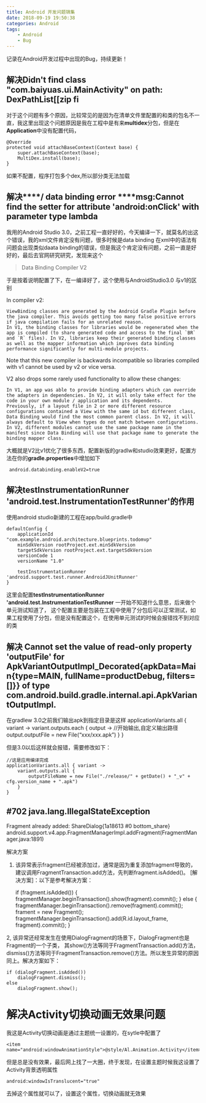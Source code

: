 ```yaml
---
title: Android 开发问题锦集
date: 2018-09-19 19:50:38
categories: Android
tags: 
    - Android
    - Bug
---
```


记录在Android开发过程中出现的Bug，持续更新！

<!-- more -->

## 解决Didn't find class "com.baiyuas.ui.MainActivity" on path: DexPathList[[zip fi

对于这个问题有多个原因，比较常见的是因为在清单文件里配置的和类的包名不一直，我这里出现这个问题原因是我在工程中是有来**multidex**分包，但是在**Application**中没有配置代码，

	@Override
    protected void attachBaseContext(Context base) {
        super.attachBaseContext(base);
        MultiDex.install(base);
    }

如果不配置，程序打包多个dex,所以部分类无法加载

## 解决****/ data binding error ****msg:Cannot find the setter for attribute 'android:onClick' with parameter type lambda

我用的Android Studio 3.0，之前工程一直好好的，今天编译一下，就莫名的出这个错误，我的xml文件肯定没有问题，很多时候是data binding 在xml中的语法有问题会出现类似daata binding的错误，但是我这个肯定没有问题，之前一直是好好的，最后去官网研究研究，发现来这个
> Data Binding Compiler V2 

于是按着说明配置了下，在一编译好了，这个使用与AndroidStudio3.0 与v1的区别

In compiler v2:

    ViewBinding classes are generated by the Android Gradle Plugin before the java compiler. This avoids getting too many false positive errors if java compilation fails for an unrelated reason.
    In V1, the binding classes for libraries would be regenerated when the app is compiled (to share generated code and access to the final `BR` and `R` files). In V2, libraries keep their generated binding classes as well as the mapper information which improves data binding performance significantly for multi-module projects.

Note that this new compiler is backwards incompatible so libraries compiled with v1 cannot be used by v2 or vice versa.

V2 also drops some rarely used functionality to allow these changes:

    In V1, an app was able to provide binding adapters which can override the adapters in dependencies. In V2, it will only take effect for the code in your own module / application and its dependents.
    Previously, if a layout file in 2 or more different resource configurations contained a View with the same id but different class, Data Binding would find the most common parent class. In V2, it will always default to View when types do not match between configurations.
    In V2, different modules cannot use the same package name in the manifest since Data Binding will use that package name to generate the binding mapper class.

大概就是V2比v1优化了很多东西，配置新版的gradlw和studio效果更好，配置方法在你的**gradle.properties**中增加如下

	 android.databinding.enableV2=true

## 解决testInstrumentationRunner 'android.test.InstrumentationTestRunner'的作用

使用android studio新建的工程在app/build.gradle中

    defaultConfig {
        applicationId "com.example.android.architecture.blueprints.todomvp"
        minSdkVersion rootProject.ext.minSdkVersion
        targetSdkVersion rootProject.ext.targetSdkVersion
        versionCode 1
        versionName "1.0"

        testInstrumentationRunner 'android.support.test.runner.AndroidJUnitRunner'
    }

这里会配置**testInstrumentationRunner 'android.test.InstrumentationTestRunner** 一开始不知道什么意思，后来做个单元测试知道了， 这个配置主要是包装在工程中使用了分包后可以正常测试，如果工程使用了分包，但是没有配置这个，在使用单元测试的时候会报错找不到对应的类

## 解决 Cannot set the value of read-only property 'outputFile' for ApkVariantOutputImpl_Decorated{apkData=Main{type=MAIN, fullName=productDebug, filters=[]}} of type com.android.build.gradle.internal.api.ApkVariantOutputImpl.

在gradlew 3.0之前我们输出apk到指定目录是这样
	applicationVariants.all { variant ->
                variant.outputs.each { output ->
                    //开始输出,自定义输出路径
                    output.outputFile = new File(“xxx/xxx.apk”)
                }
            }

但是3.0以后这样就会报错，需要修改如下：

    //这是应用编译完成
    applicationVariants.all { variant ->
        variant.outputs.all {
            outputFileName = new File("./release/" + getDate() + "_v" + cfg.version_name + ".apk")
        }
    }

## #702 java.lang.IllegalStateException
Fragment already added: ShareDialog{1a18613 #0 bottom_share}
android.support.v4.app.FragmentManagerImpl.addFragment(FragmentManager.java:1891)

解决方案
1. 该异常表示fragment已经被添加过，通常是因为重复添加fragment导致的，建议调用FragmentTransaction.add方法，先判断fragment.isAdded()。
[解决方案]：以下是参考解决方案：

	if (fragment.isAdded()) { 
	    fragmentManager.beginTransaction().show(fragment).commit();
	} else {
	    fragmentManager.beginTransaction().remove(fragment).commit();
	    frament = new Fragment();
	    fragmentManager.beginTransaction().add(R.id.layout_frame, fragment).commit();
	}

2, 该异常还经常发生在使用DialogFragment的场景下，DialogFragment也是Fragment的一个子类，
其show()方法等同于FragmentTransaction.add()方法，dismiss()方法等同于FragmentTransaction.remove()方法。所以发生异常的原因同上。解决方案如下：

    if (dialogFragment.isAdded())
    	dialogFragment.dismiss();
    else
    	dialogFragment.show();

# 解决Activity切换动画无效果问题
 
我这是Activity切换动画是通过主题统一设置的，在sytle中配置了

	<item name="android:windowAnimationStyle">@style/Al.Animation.Activity</item>

但是总是没有效果，最后网上找了一大圈，终于发现，在设置主题时候我这设置了Activity背景透明属性

	android:windowIsTranslucent="true"

去掉这个属性就可以了，设置这个属性，切换动画就无效果